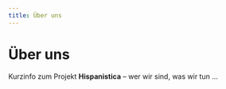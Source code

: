```yaml
---
title: Über uns
---
```


# Über uns

Kurzinfo zum Projekt **Hispanistica** – wer wir sind, was wir tun …
